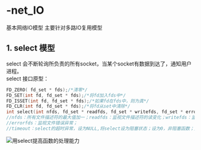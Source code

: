 # -net_IO
基本网络IO模型
主要针对多路IO复用模型

## 1. select 模型
select 会不断轮询所负责的所有socket，当某个socket有数据到达了，通知用户进程。<br>
select 接口原型：<br>
```c
FD_ZERO( fd_set * fds);/*清零*/
FD_SET(int fd, fd_set * fds);/*将fd加入fds中*/
FD_ISSET(int fd, fd_set * fds);/*如果fd在fds中，则为真*/
FD_CLR(int fd, fd_set * fds);/*将fd从set中清除*/
int select(int nfds, fd_set * readfds, fd_set * writefds, fd_set * errorfds, struct timeval *timeout);
//nfds：所有文件描述符的最大值加一；readfds：监视文件描述符的读变化；writefds：监视文件描述符的写变化；
//errorfds：监视文件错误异常；
//timeout：select的超时异常，设为NULL,将select设为阻塞状态；设为0，非阻塞函数；大于0，表示等待的超时时间
```
![用select提高函数的处理能力]()
